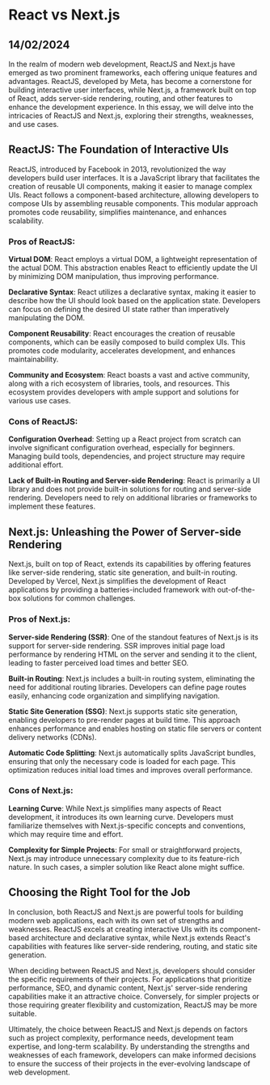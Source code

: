 # React vs Next.js
## 14/02/2024

In the realm of modern web development, ReactJS and Next.js have emerged as two prominent frameworks, each offering unique features and advantages. ReactJS, developed by Meta, has become a cornerstone for building interactive user interfaces, while Next.js, a framework built on top of React, adds server-side rendering, routing, and other features to enhance the development experience. In this essay, we will delve into the intricacies of ReactJS and Next.js, exploring their strengths, weaknesses, and use cases.

## ReactJS: The Foundation of Interactive UIs

ReactJS, introduced by Facebook in 2013, revolutionized the way developers build user interfaces. It is a JavaScript library that facilitates the creation of reusable UI components, making it easier to manage complex UIs. React follows a component-based architecture, allowing developers to compose UIs by assembling reusable components. This modular approach promotes code reusability, simplifies maintenance, and enhances scalability.

### Pros of ReactJS:

**Virtual DOM**: React employs a virtual DOM, a lightweight representation of the actual DOM. This abstraction enables React to efficiently update the UI by minimizing DOM manipulation, thus improving performance.

**Declarative Syntax**: React utilizes a declarative syntax, making it easier to describe how the UI should look based on the application state. Developers can focus on defining the desired UI state rather than imperatively manipulating the DOM.

**Component Reusability**: React encourages the creation of reusable components, which can be easily composed to build complex UIs. This promotes code modularity, accelerates development, and enhances maintainability.

**Community and Ecosystem**: React boasts a vast and active community, along with a rich ecosystem of libraries, tools, and resources. This ecosystem provides developers with ample support and solutions for various use cases.

### Cons of ReactJS:

**Configuration Overhead**: Setting up a React project from scratch can involve significant configuration overhead, especially for beginners. Managing build tools, dependencies, and project structure may require additional effort.

**Lack of Built-in Routing and Server-side Rendering**: React is primarily a UI library and does not provide built-in solutions for routing and server-side rendering. Developers need to rely on additional libraries or frameworks to implement these features.

## Next.js: Unleashing the Power of Server-side Rendering

Next.js, built on top of React, extends its capabilities by offering features like server-side rendering, static site generation, and built-in routing. Developed by Vercel, Next.js simplifies the development of React applications by providing a batteries-included framework with out-of-the-box solutions for common challenges.

### Pros of Next.js:

**Server-side Rendering (SSR)**: One of the standout features of Next.js is its support for server-side rendering. SSR improves initial page load performance by rendering HTML on the server and sending it to the client, leading to faster perceived load times and better SEO.

**Built-in Routing**: Next.js includes a built-in routing system, eliminating the need for additional routing libraries. Developers can define page routes easily, enhancing code organization and simplifying navigation.

**Static Site Generation (SSG)**: Next.js supports static site generation, enabling developers to pre-render pages at build time. This approach enhances performance and enables hosting on static file servers or content delivery networks (CDNs).

**Automatic Code Splitting**: Next.js automatically splits JavaScript bundles, ensuring that only the necessary code is loaded for each page. This optimization reduces initial load times and improves overall performance.

### Cons of Next.js:

**Learning Curve**: While Next.js simplifies many aspects of React development, it introduces its own learning curve. Developers must familiarize themselves with Next.js-specific concepts and conventions, which may require time and effort.

**Complexity for Simple Projects**: For small or straightforward projects, Next.js may introduce unnecessary complexity due to its feature-rich nature. In such cases, a simpler solution like React alone might suffice.

## Choosing the Right Tool for the Job

In conclusion, both ReactJS and Next.js are powerful tools for building modern web applications, each with its own set of strengths and weaknesses. ReactJS excels at creating interactive UIs with its component-based architecture and declarative syntax, while Next.js extends React's capabilities with features like server-side rendering, routing, and static site generation.

When deciding between ReactJS and Next.js, developers should consider the specific requirements of their projects. For applications that prioritize performance, SEO, and dynamic content, Next.js' server-side rendering capabilities make it an attractive choice. Conversely, for simpler projects or those requiring greater flexibility and customization, ReactJS may be more suitable.

Ultimately, the choice between ReactJS and Next.js depends on factors such as project complexity, performance needs, development team expertise, and long-term scalability. By understanding the strengths and weaknesses of each framework, developers can make informed decisions to ensure the success of their projects in the ever-evolving landscape of web development.